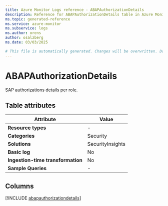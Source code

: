 ```yaml
---
title: Azure Monitor Logs reference - ABAPAuthorizationDetails
description: Reference for ABAPAuthorizationDetails table in Azure Monitor Logs.
ms.topic: generated-reference
ms.service: azure-monitor
ms.subservice: logs
ms.author: orens
author: osalzberg
ms.date: 03/03/2025

# This file is automatically generated. Changes will be overwritten. Do not change this file directly.
---
```


# ABAPAuthorizationDetails

SAP authorizations details per role.


## Table attributes

|Attribute|Value|
|---|---|
|**Resource types**|-|
|**Categories**|Security|
|**Solutions**| SecurityInsights|
|**Basic log**|No|
|**Ingestion-time transformation**|No|
|**Sample Queries**|-|



## Columns
  
[!INCLUDE [abapauthorizationdetails](~/reusable-content/ce-skilling/azure/includes/azure-monitor/reference/tables/abapauthorizationdetails-include.md)]
